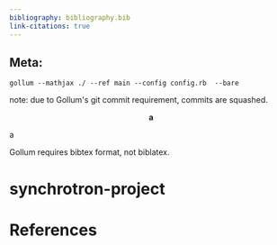 ```yaml
---
bibliography: bibliography.bib
link-citations: true
---
```


## Meta:

```
gollum --mathjax ./ --ref main --config config.rb  --bare
```

note: due to Gollum's git commit requirement, commits are squashed.

$$\textbf{a}$$


a 

Gollum requires bibtex format, not biblatex.

# synchrotron-project


# References